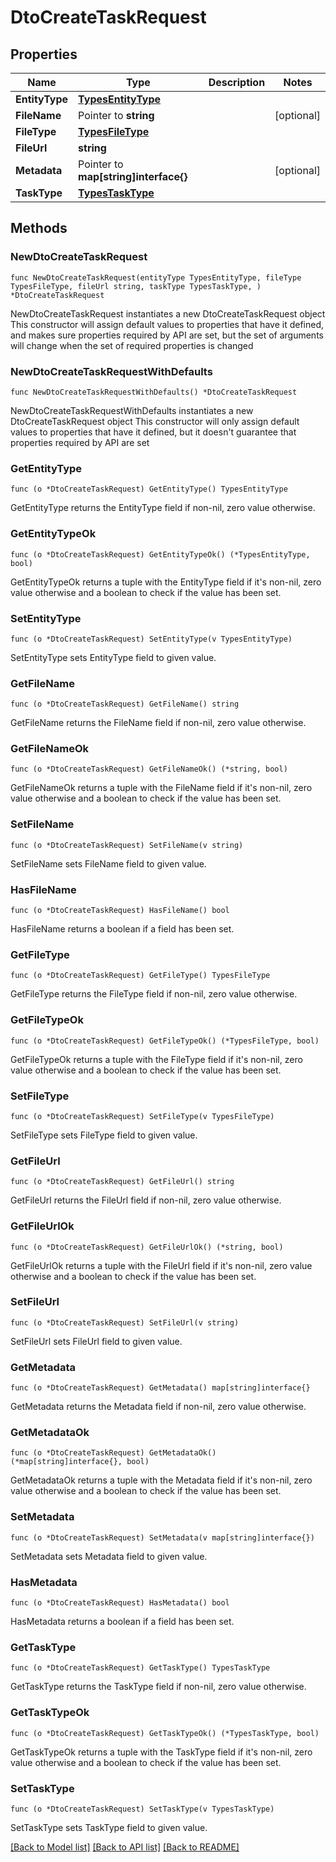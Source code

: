 # DtoCreateTaskRequest

## Properties

Name | Type | Description | Notes
------------ | ------------- | ------------- | -------------
**EntityType** | [**TypesEntityType**](TypesEntityType.md) |  | 
**FileName** | Pointer to **string** |  | [optional] 
**FileType** | [**TypesFileType**](TypesFileType.md) |  | 
**FileUrl** | **string** |  | 
**Metadata** | Pointer to **map[string]interface{}** |  | [optional] 
**TaskType** | [**TypesTaskType**](TypesTaskType.md) |  | 

## Methods

### NewDtoCreateTaskRequest

`func NewDtoCreateTaskRequest(entityType TypesEntityType, fileType TypesFileType, fileUrl string, taskType TypesTaskType, ) *DtoCreateTaskRequest`

NewDtoCreateTaskRequest instantiates a new DtoCreateTaskRequest object
This constructor will assign default values to properties that have it defined,
and makes sure properties required by API are set, but the set of arguments
will change when the set of required properties is changed

### NewDtoCreateTaskRequestWithDefaults

`func NewDtoCreateTaskRequestWithDefaults() *DtoCreateTaskRequest`

NewDtoCreateTaskRequestWithDefaults instantiates a new DtoCreateTaskRequest object
This constructor will only assign default values to properties that have it defined,
but it doesn't guarantee that properties required by API are set

### GetEntityType

`func (o *DtoCreateTaskRequest) GetEntityType() TypesEntityType`

GetEntityType returns the EntityType field if non-nil, zero value otherwise.

### GetEntityTypeOk

`func (o *DtoCreateTaskRequest) GetEntityTypeOk() (*TypesEntityType, bool)`

GetEntityTypeOk returns a tuple with the EntityType field if it's non-nil, zero value otherwise
and a boolean to check if the value has been set.

### SetEntityType

`func (o *DtoCreateTaskRequest) SetEntityType(v TypesEntityType)`

SetEntityType sets EntityType field to given value.


### GetFileName

`func (o *DtoCreateTaskRequest) GetFileName() string`

GetFileName returns the FileName field if non-nil, zero value otherwise.

### GetFileNameOk

`func (o *DtoCreateTaskRequest) GetFileNameOk() (*string, bool)`

GetFileNameOk returns a tuple with the FileName field if it's non-nil, zero value otherwise
and a boolean to check if the value has been set.

### SetFileName

`func (o *DtoCreateTaskRequest) SetFileName(v string)`

SetFileName sets FileName field to given value.

### HasFileName

`func (o *DtoCreateTaskRequest) HasFileName() bool`

HasFileName returns a boolean if a field has been set.

### GetFileType

`func (o *DtoCreateTaskRequest) GetFileType() TypesFileType`

GetFileType returns the FileType field if non-nil, zero value otherwise.

### GetFileTypeOk

`func (o *DtoCreateTaskRequest) GetFileTypeOk() (*TypesFileType, bool)`

GetFileTypeOk returns a tuple with the FileType field if it's non-nil, zero value otherwise
and a boolean to check if the value has been set.

### SetFileType

`func (o *DtoCreateTaskRequest) SetFileType(v TypesFileType)`

SetFileType sets FileType field to given value.


### GetFileUrl

`func (o *DtoCreateTaskRequest) GetFileUrl() string`

GetFileUrl returns the FileUrl field if non-nil, zero value otherwise.

### GetFileUrlOk

`func (o *DtoCreateTaskRequest) GetFileUrlOk() (*string, bool)`

GetFileUrlOk returns a tuple with the FileUrl field if it's non-nil, zero value otherwise
and a boolean to check if the value has been set.

### SetFileUrl

`func (o *DtoCreateTaskRequest) SetFileUrl(v string)`

SetFileUrl sets FileUrl field to given value.


### GetMetadata

`func (o *DtoCreateTaskRequest) GetMetadata() map[string]interface{}`

GetMetadata returns the Metadata field if non-nil, zero value otherwise.

### GetMetadataOk

`func (o *DtoCreateTaskRequest) GetMetadataOk() (*map[string]interface{}, bool)`

GetMetadataOk returns a tuple with the Metadata field if it's non-nil, zero value otherwise
and a boolean to check if the value has been set.

### SetMetadata

`func (o *DtoCreateTaskRequest) SetMetadata(v map[string]interface{})`

SetMetadata sets Metadata field to given value.

### HasMetadata

`func (o *DtoCreateTaskRequest) HasMetadata() bool`

HasMetadata returns a boolean if a field has been set.

### GetTaskType

`func (o *DtoCreateTaskRequest) GetTaskType() TypesTaskType`

GetTaskType returns the TaskType field if non-nil, zero value otherwise.

### GetTaskTypeOk

`func (o *DtoCreateTaskRequest) GetTaskTypeOk() (*TypesTaskType, bool)`

GetTaskTypeOk returns a tuple with the TaskType field if it's non-nil, zero value otherwise
and a boolean to check if the value has been set.

### SetTaskType

`func (o *DtoCreateTaskRequest) SetTaskType(v TypesTaskType)`

SetTaskType sets TaskType field to given value.



[[Back to Model list]](../README.md#documentation-for-models) [[Back to API list]](../README.md#documentation-for-api-endpoints) [[Back to README]](../README.md)


